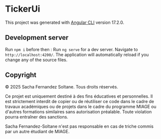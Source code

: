 # TickerUi

This project was generated with [Angular CLI](https://github.com/angular/angular-cli) version 17.2.0.

## Development server

Run `npm i` before then : 
Run `ng serve` for a dev server. Navigate to `http://localhost:4200/`. The application will automatically reload if you change any of the source files.

## Copyright  

© 2025 Sacha Fernandez Soltane. Tous droits réservés.

Ce projet est uniquement destiné à des fins éducatives et personnelles. Il est strictement interdit de copier ou de réutiliser ce code dans le cadre de travaux académiques ou de projets dans le cadre du programme MIAGE ou d'autres formations similaires sans autorisation préalable. Toute violation pourra entraîner des sanctions.

Sacha Fernandez-Soltane n'est pas responsable en cas de triche commis par un autre étudiant de MIAGE.


